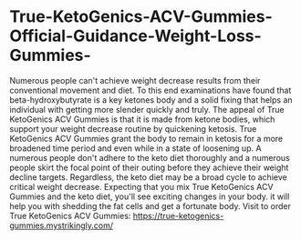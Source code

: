 # True-KetoGenics-ACV-Gummies-Official-Guidance-Weight-Loss-Gummies-
Numerous people can't achieve weight decrease results from their conventional movement and diet. To this end examinations have found that beta-hydroxybutyrate is a key ketones body and a solid fixing that helps an individual with getting more slender quickly and truly. The appeal of True KetoGenics ACV Gummies is that it is made from ketone bodies, which support your weight decrease routine by quickening ketosis. True KetoGenics ACV Gummies grant the body to remain in ketosis for a more broadened time period and even while in a state of loosening up. A numerous people don't adhere to the keto diet thoroughly and a numerous people skirt the focal point of their outing before they achieve their weight decline targets. Regardless, the keto diet may be a broad cycle to achieve critical weight decrease. Expecting that you mix True KetoGenics ACV Gummies and the keto diet, you'll see exciting changes in your body. it will help you with shedding the fat cells and get a fortunate body. Visit to order True KetoGenics ACV Gummies: https://true-ketogenics-gummies.mystrikingly.com/
